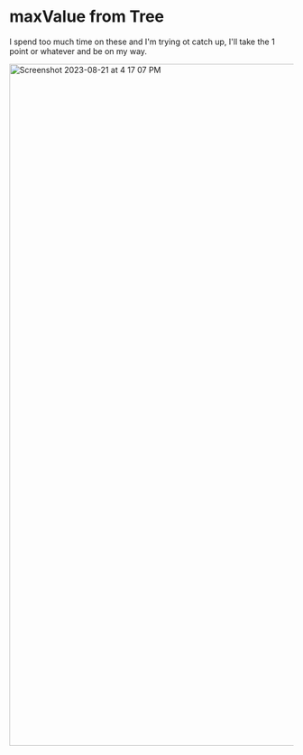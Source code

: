# maxValue from Tree

I spend too much time on these and I'm trying ot catch up, I'll take the 1 point or whatever and be on my way.

<img width="1208" alt="Screenshot 2023-08-21 at 4 17 07 PM" src="https://github.com/Cooper-Softdev/data-structures-and-algorithms/assets/73309872/8d2db453-fe58-4380-a370-47462d0a2650">
